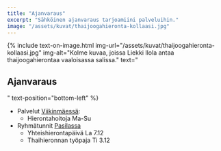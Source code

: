 ```yaml
---
title: "Ajanvaraus"
excerpt: "Sähköinen ajanvaraus tarjoamiini palveluihin."
image: "/assets/kuvat/thaijoogahieronta-kollaasi.jpg"
---
```

{% include text-on-image.html img-url="/assets/kuvat/thaijoogahieronta-kollaasi.jpg" img-alt="Kolme kuvaa, joissa Liekki Ilola antaa thaijoogahierontaa vaaloisassa salissa." text="<h2>Ajanvaraus</h2>" text-position="bottom-left" %}

<ul>
	<li> Palvelut <a class="textlink" href="/yhteystiedot#Viikinmäki">Viikinmäessä</a>:
		<ul>
			<li>Hierontahoitoja Ma-Su</li>
		</ul>
	</li>
	<li> Ryhmätunnit <a class="textlink" href="/yhteystiedot#Pasila">Pasilassa</a>
		<ul>
			<li>Yhteishierontapäivä La 7.12</li>
			<li>Thaihieronnan työpaja Ti 3.12</li>		
		</ul>
	</li>
</ul>


<script type="text/javascript" language="javascript">(function(d,s,i,c,j,a){a=d.getElementsByTagName(s)[0];if(d.getElementById(i))return;j=d.createElement(s);j.id=i;j.async=1;j.setAttribute("data-c",c);j.src="https://static.vello.fi/js/wizard/vwiz.js";a.parentNode.insertBefore(j,a);}(document,"script","vello-wizard-sdk","liekki-wellness"));</script>
<div id="vello-wizard"></div>
